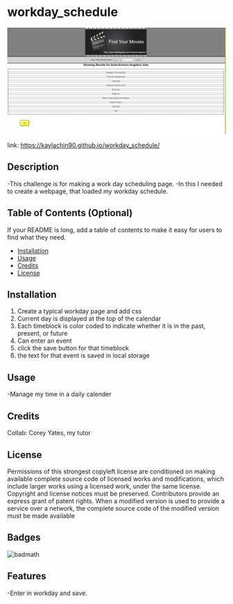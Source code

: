 # workday_schedule

![Screenshot](./assets/images/movieProject.png)

link: https://kaylachin90.github.io/workday_schedule/

## Description

-This challenge is for making a work day scheduling page.
-In this I needed to create a webpage, that loaded my workday schedule.

## Table of Contents (Optional)

If your README is long, add a table of contents to make it easy for users to find what they need.

- [Installation](#installation)
- [Usage](#usage)
- [Credits](#credits)
- [License](#license)

## Installation

1. Create a typical workday page and add css
2. Current day is displayed at the top of the calendar
3. Each timeblock is color coded to indicate whether it is in the past, present, or future
4. Can enter an event
5. click the save button for that timeblock
6. the text for that event is saved in local storage


## Usage

-Manage my time in a daily calender

## Credits

Collab: Corey Yates, my tutor

## License

Permissions of this strongest copyleft license are conditioned on making available complete source code of licensed works and modifications, which include larger works using a licensed work, under the same license. Copyright and license notices must be preserved. Contributors provide an express grant of patent rights. When a modified version is used to provide a service over a network, the complete source code of the modified version must be made available

## Badges

![badmath](https://img.shields.io/github/languages/top/nielsenjared/badmath)

## Features

-Enter in workday and save.
